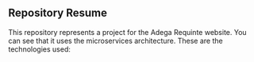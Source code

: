 ## Repository Resume

This repository represents a project for the Adega Requinte website. You can see that it uses the microservices architecture. These are the technologies used:
